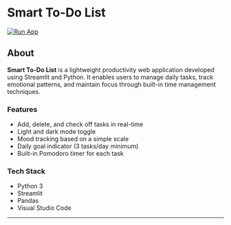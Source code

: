 # Smart To-Do List
[![Run App](https://img.shields.io/badge/Launch%20App-Streamlit-blue?logo=streamlit)](https://smart-todo.streamlit.app/)
## About
**Smart To-Do List** is a lightweight productivity web application developed using Streamlit and Python. It enables users to manage daily tasks, track emotional patterns, and maintain focus through built-in time management techniques.

### Features
- Add, delete, and check off tasks in real-time
- Light and dark mode toggle
- Mood tracking based on a simple scale
- Daily goal indicator (3 tasks/day minimum)
- Built-in Pomodoro timer for each task

### Tech Stack
- Python 3
- Streamlit
- Pandas
- Visual Studio Code

---
